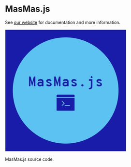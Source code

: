 # MasMas.js  

See [our website][website] for documentation and more information.  

![Logo](https://raw.githubusercontent.com/MasMas-js/masmas.js/master/MasMasJs.JPG) 

MasMas.js source code.  

[website]: https://masmas-js.github.io/
